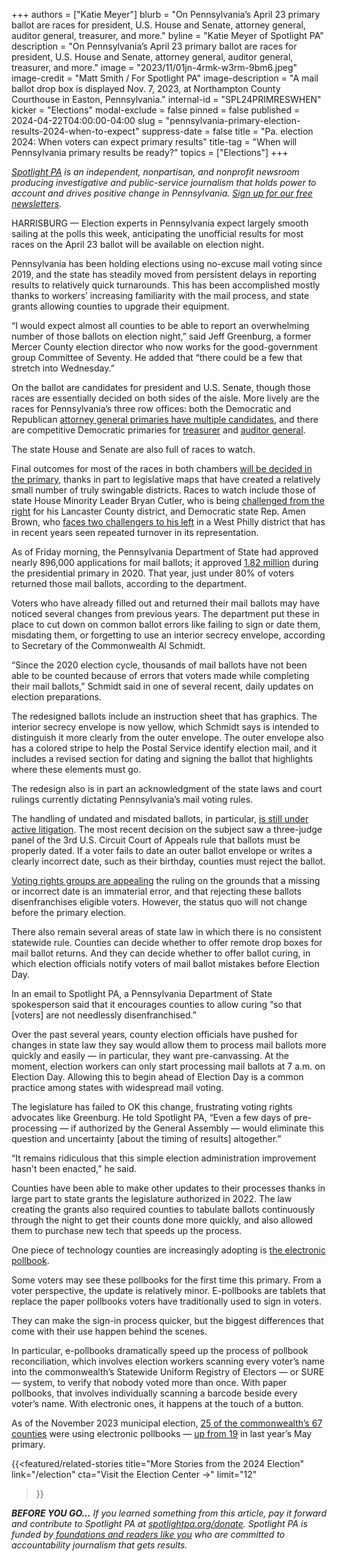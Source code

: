 +++
authors = ["Katie Meyer"]
blurb = "On Pennsylvania’s April 23 primary ballot are races for president, U.S. House and Senate, attorney general, auditor general, treasurer, and more."
byline = "Katie Meyer of Spotlight PA"
description = "On Pennsylvania’s April 23 primary ballot are races for president, U.S. House and Senate, attorney general, auditor general, treasurer, and more."
image = "2023/11/01jn-4rmk-w3rm-9bm6.jpeg"
image-credit = "Matt Smith / For Spotlight PA"
image-description = "A mail ballot drop box is displayed Nov. 7, 2023, at Northampton County Courthouse in Easton, Pennsylvania."
internal-id = "SPL24PRIMRESWHEN"
kicker = "Elections"
modal-exclude = false
pinned = false
published = 2024-04-22T04:00:00-04:00
slug = "pennsylvania-primary-election-results-2024-when-to-expect"
suppress-date = false
title = "Pa. election 2024: When voters can expect primary results"
title-tag = "When will Pennsylvania primary results be ready?"
topics = ["Elections"]
+++

<a href="https://www.spotlightpa.org/"><em>Spotlight PA</em></a><em> is an independent, nonpartisan, and nonprofit newsroom producing investigative and public-service journalism that holds power to account and drives positive change in Pennsylvania. </em><a href="https://www.spotlightpa.org/newsletters"><em>Sign up for our free newsletters</em></a><em>.</em>

HARRISBURG — Election experts in Pennsylvania expect largely smooth sailing at the polls this week, anticipating the unofficial results for most races on the April 23 ballot will be available on election night.

Pennsylvania has been holding elections using no-excuse mail voting since 2019, and the state has steadily moved from persistent delays in reporting results to relatively quick turnarounds. This has been accomplished mostly thanks to workers’ increasing familiarity with the mail process, and state grants allowing counties to upgrade their equipment.

“I would expect almost all counties to be able to report an overwhelming number of those ballots on election night,” said Jeff Greenburg, a former Mercer County election director who now works for the good-government group Committee of Seventy. He added that “there could be a few that stretch into Wednesday.”

<script src="https://www.spotlightpa.org/embed.js" async></script><div data-spl-embed-version="1" data-spl-src="https://www.spotlightpa.org/embeds/newsletter/?cta=Get%20the%20latest%20Spotlight%20PA%20candidate%20guides%2C%20voting%20guides%2C%20and%20other%20election%20stories%20through%20our%20free%20daily%20newsletter.&eyebrow=stay%20informed&preselect=papost"></div>

On the ballot are candidates for president and U.S. Senate, though those races are essentially decided on both sides of the aisle. More lively are the races for Pennsylvania’s three row offices: both the Democratic and Republican <a href="https://www.spotlightpa.org/news/2024/03/pennsylvania-election-2024-attorney-general-primary-candidates/">attorney general primaries have multiple candidates</a>, and there are competitive Democratic primaries for <a href="https://www.spotlightpa.org/news/2024/03/pennsylvania-election-2024-treasurer-primary-candidates-stacy-garrity-ryan-bizzarro-erin-mcclelland/">treasurer</a> and <a href="https://www.spotlightpa.org/news/2024/03/pennsylvania-election-2024-auditor-general-candidates-tim-defoor-malcolm-kenyatta-mark-pinsley/">auditor general</a>.

The state House and Senate are also full of races to watch.

Final outcomes for most of the races in both chambers <a href="https://www.spotlightpa.org/news/2024/04/pennsylvania-election-2024-competitive-legislative-districts/">will be decided in the primary</a>, thanks in part to legislative maps that have created a relatively small number of truly swingable districts. Races to watch include those of state House Minority Leader Bryan Cutler, who is being <a href="https://lancasteronline.com/news/politics/cutler-nissley-primary-race-approaching-500-000-in-spending-cutler-sees-donations-spike/article_8eb9b674-fb6e-11ee-8016-37c4dd8645a5.html">challenged from the right</a> for his Lancaster County district, and Democratic state Rep. Amen Brown, who <a href="https://www.inquirer.com/politics/election/amen-brown-cass-green-purple-blackwell-west-philly-20240403.html">faces two challengers to his left</a> in a West Philly district that has in recent years seen repeated turnover in its representation.

As of Friday morning, the Pennsylvania Department of State had approved nearly 896,000 applications for mail ballots; it approved <a href="https://data.pa.gov/stories/s/Voting-in-PA/fcj6-chys">1.82 million</a> during the presidential primary in 2020. That year, just under 80% of voters returned those mail ballots, according to the department.

Voters who have already filled out and returned their mail ballots may have noticed several changes from previous years. The department put these in place to cut down on common ballot errors like failing to sign or date them, misdating them, or forgetting to use an interior secrecy envelope, according to Secretary of the Commonwealth Al Schmidt.

“Since the 2020 election cycle, thousands of mail ballots have not been able to be counted because of errors that voters made while completing their mail ballots,” Schmidt said in one of several recent, daily updates on election preparations.

The redesigned ballots include an instruction sheet that has graphics. The interior secrecy envelope is now yellow, which Schmidt says is intended to distinguish it more clearly from the outer envelope. The outer envelope also has a colored stripe to help the Postal Service identify election mail, and it includes a revised section for dating and signing the ballot that highlights where these elements must go.

The redesign also is in part an acknowledgment of the state laws and court rulings currently dictating Pennsylvania’s mail voting rules.

The handling of undated and misdated ballots, in particular, <a href="https://www.spotlightpa.org/news/2024/04/pennsylvania-mail-ballots-election-2024-voting-fraud-donald-trump-undated-lawsuits/">is still under active litigation</a>. The most recent decision on the subject saw a three-judge panel of the 3rd U.S. Circuit Court of Appeals rule that ballots must be properly dated. If a voter fails to date an outer ballot envelope or writes a clearly incorrect date, such as their birthday, counties must reject the ballot.

<a href="https://www.spotlightpa.org/news/2024/04/pennsylvania-election-2024-undated-mail-ballots-appeal-federal-lawsuit/">Voting rights groups are appealing</a> the ruling on the grounds that a missing or incorrect date is an immaterial error, and that rejecting these ballots disenfranchises eligible voters. However, the status quo will not change before the primary election.

There also remain several areas of state law in which there is no consistent statewide rule. Counties can decide whether to offer remote drop boxes for mail ballot returns. And they can decide whether to offer ballot curing, in which election officials notify voters of mail ballot mistakes before Election Day.

<script src="https://www.spotlightpa.org/embed.js" async></script><div data-spl-embed-version="1" data-spl-src="https://www.spotlightpa.org/embeds/donate/"></div>

In an email to Spotlight PA, a Pennsylvania Department of State spokesperson said that it encourages counties to allow curing “so that \[voters\] are not needlessly disenfranchised.”

Over the past several years, county election officials have pushed for changes in state law they say would allow them to process mail ballots more quickly and easily — in particular, they want pre-canvassing. At the moment, election workers can only start processing mail ballots at 7 a.m. on Election Day. Allowing this to begin ahead of Election Day is a common practice among states with widespread mail voting.

The legislature has failed to OK this change, frustrating voting rights advocates like Greenburg. He told Spotlight PA, “Even a few days of pre-processing — if authorized by the General Assembly — would eliminate this question and uncertainty \[about the timing of results\] altogether.”

“It remains ridiculous that this simple election administration improvement hasn&#39;t been enacted,” he said.

Counties have been able to make other updates to their processes thanks in large part to state grants the legislature authorized in 2022. The law creating the grants also required counties to tabulate ballots continuously through the night to get their counts done more quickly, and also allowed them to purchase new tech that speeds up the process.

One piece of technology counties are increasingly adopting is <a href="https://www.spotlightpa.org/news/2024/03/pennsylvania-electronic-pollbook-voter-registration-election-2024-explainer/">the electronic pollbook</a>.

Some voters may see these pollbooks for the first time this primary. From a voter perspective, the update is relatively minor. E-pollbooks are tablets that replace the paper pollbooks voters have traditionally used to sign in voters.

They can make the sign-in process quicker, but the biggest differences that come with their use happen behind the scenes.

In particular, e-pollbooks dramatically speed up the process of pollbook reconciliation, which involves election workers scanning every voter’s name into the commonwealth’s Statewide Uniform Registry of Electors — or SURE — system, to verify that nobody voted more than once. With paper pollbooks, that involves individually scanning a barcode beside every voter’s name. With electronic ones, it happens at the touch of a button.

As of the November 2023 municipal election, <a href="https://www.vote.pa.gov/About-Elections/Pages/New-Voting-Systems.aspx">25 of the commonwealth’s 67 counties</a> were using electronic pollbooks — <a href="https://www.spotlightpa.org/news/2023/10/pennsylvania-election-results-2023-vote-counting-mail-ballot-delays-timing/">up from 19</a> in last year’s May primary.

{{<featured/related-stories 
  title="More Stories from the 2024 Election" 
  link="/election"
  cta="Visit the Election Center →"
  limit="12"
>}}

<strong><em>BEFORE YOU GO…</em></strong><em> If you learned something from this article, pay it forward and contribute to Spotlight PA at </em><a href="https://www.spotlightpa.org/donate"><em>spotlightpa.org/donate</em></a><em>. Spotlight PA is funded by</em><a href="https://www.spotlightpa.org/support"><em> foundations and readers like you</em></a><em> who are committed to accountability journalism that gets results.</em>

